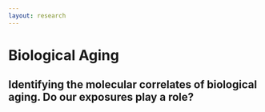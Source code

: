 ```yaml
---
layout: research
---
```


# Biological Aging
## Identifying the molecular correlates of biological aging. Do our exposures play a role?